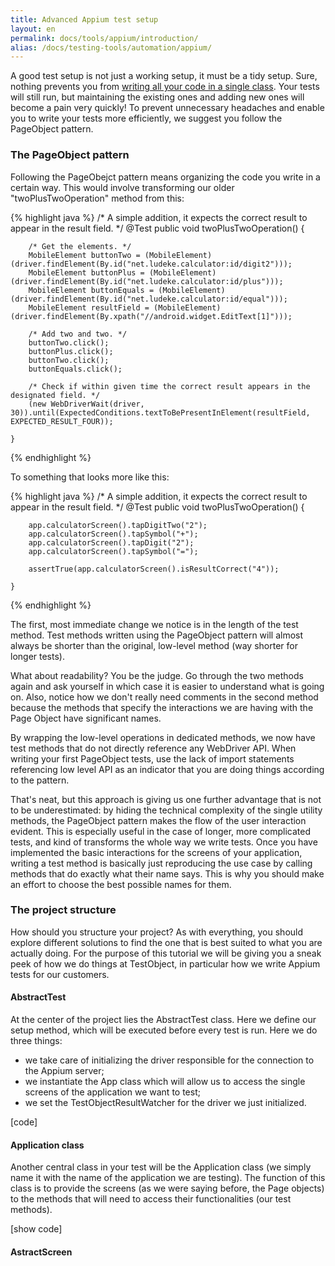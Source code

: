 ```yaml
---
title: Advanced Appium test setup
layout: en
permalink: docs/tools/appium/introduction/
alias: /docs/testing-tools/automation/appium/
---
```


A good test setup is not just a working setup, it must be a tidy setup. Sure, nothing prevents you from [writing all your code in a single class](/docs/tools/appium/setup). Your tests will still run, but maintaining the existing ones and adding new ones will become a pain very quickly! To prevent unnecessary headaches and enable you to write your tests more efficiently, we suggest you follow the PageObject pattern.

<h3 id="pageobject-pattern">The PageObject pattern</h3>
Following the PageObejct pattern means organizing the code you write in a certain way. This would involve transforming our older "twoPlusTwoOperation" method from this:

{% highlight java %}
/* A simple addition, it expects the correct result to appear in the result field. */
    @Test
    public void twoPlusTwoOperation() {

        /* Get the elements. */
        MobileElement buttonTwo = (MobileElement)(driver.findElement(By.id("net.ludeke.calculator:id/digit2")));
        MobileElement buttonPlus = (MobileElement)(driver.findElement(By.id("net.ludeke.calculator:id/plus")));
        MobileElement buttonEquals = (MobileElement)(driver.findElement(By.id("net.ludeke.calculator:id/equal")));
        MobileElement resultField = (MobileElement)(driver.findElement(By.xpath("//android.widget.EditText[1]")));

        /* Add two and two. */
        buttonTwo.click();
        buttonPlus.click();
        buttonTwo.click();
        buttonEquals.click();

        /* Check if within given time the correct result appears in the designated field. */
        (new WebDriverWait(driver, 30)).until(ExpectedConditions.textToBePresentInElement(resultField, EXPECTED_RESULT_FOUR));

    }
{% endhighlight %}

To something that looks more like this:

{% highlight java %}
/* A simple addition, it expects the correct result to appear in the result field. */
    @Test
    public void twoPlusTwoOperation() {

        app.calculatorScreen().tapDigitTwo("2");
        app.calculatorScreen().tapSymbol("+");
        app.calculatorScreen().tapDigit("2");
        app.calculatorScreen().tapSymbol("=");

        assertTrue(app.calculatorScreen().isResultCorrect("4"));

    }
{% endhighlight %}

The first, most immediate change we notice is in the length of the test method. Test methods written using the PageObject pattern will almost always be shorter than the original, low-level method (way shorter for longer tests).

What about readability? You be the judge. Go through the two methods again and ask yourself in which case it is easier to understand what is going on. Also, notice how we don't really need comments in the second method because the methods that specify the interactions we are having with the Page Object have significant names.

By wrapping the low-level operations in dedicated methods, we now have test methods that do not directly reference any WebDriver API. When writing your first PageObject tests, use the lack of import statements referencing low level API as an indicator that you are doing things according to the pattern.

That's neat, but this approach is giving us one further advantage that is not to be underestimated: by hiding the technical complexity of the single utility methods, the PageObject pattern makes the flow of the user interaction evident. This is especially useful in the case of longer, more complicated tests, and kind of transforms the whole way we write tests. Once you have implemented the basic interactions for the screens of your application, writing a test method is basically just reproducing the use case by calling methods that do exactly what their name says. This is why you should make an effort to choose the best possible names for them.

<h3 id="project-structure">The project structure</h3>

How should you structure your project? As with everything, you should explore different solutions to find the one that is best suited to what you are actually doing. For the purpose of this tutorial we will be giving you a sneak peek of how we do things at TestObject, in particular how we write Appium tests for our customers.

<h4 id="abstract-test">AbstractTest</h4>
At the center of the project lies the AbstractTest class. Here we define our setup method, which will be executed before every test is run. Here we do three things:

* we take care of initializing the driver responsible for the connection to the Appium server;
* we instantiate the App class which will allow us to access the single screens of the application we want to test;
* we set the TestObjectResultWatcher for the driver we just initialized.

[code]

<h4 id="application-class">Application class</h4>
Another central class in your test will be the Application class (we simply name it with the name of the application we are testing). The function of this class is to provide the screens (as we were saying before, the Page objects) to the methods that will need to access their functionalities (our test methods).

[show code]

<h4 id="application-class">AstractScreen</h4>

